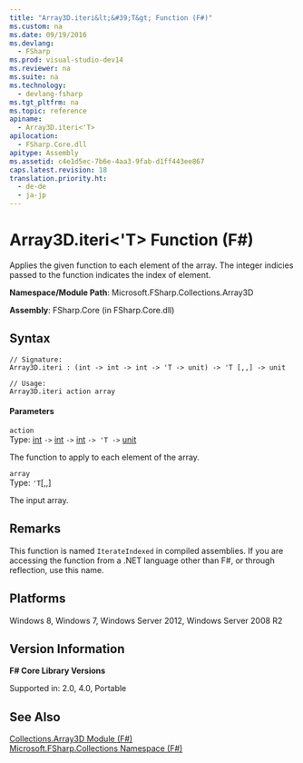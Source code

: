 ```yaml
---
title: "Array3D.iteri&lt;&#39;T&gt; Function (F#)"
ms.custom: na
ms.date: 09/19/2016
ms.devlang: 
  - FSharp
ms.prod: visual-studio-dev14
ms.reviewer: na
ms.suite: na
ms.technology: 
  - devlang-fsharp
ms.tgt_pltfrm: na
ms.topic: reference
apiname: 
  - Array3D.iteri<'T>
apilocation: 
  - FSharp.Core.dll
apitype: Assembly
ms.assetid: c4e1d5ec-7b6e-4aa3-9fab-d1ff443ee867
caps.latest.revision: 18
translation.priority.ht: 
  - de-de
  - ja-jp
---
```

# Array3D.iteri&lt;&#39;T&gt; Function (F#)
Applies the given function to each element of the array. The integer indicies passed to the function indicates the index of element.  
  
 **Namespace/Module Path**: Microsoft.FSharp.Collections.Array3D  
  
 **Assembly**: FSharp.Core (in FSharp.Core.dll)  
  
## Syntax  
  
```  
// Signature:  
Array3D.iteri : (int -> int -> int -> 'T -> unit) -> 'T [,,] -> unit  
  
// Usage:  
Array3D.iteri action array  
```  
  
#### Parameters  
 `action`  
 Type: [int](../vs140/Core.int-Type-Abbreviation--F#-.md) `->` [int](../vs140/Core.int-Type-Abbreviation--F#-.md) `->` [int](../vs140/Core.int-Type-Abbreviation--F#-.md) `-> 'T ->` [unit](../vs140/Core.unit-Type-Abbreviation--F#-.md)  
  
 The function to apply to each element of the array.  
  
 `array`  
 Type: `'T`[&#91;,,&#93;](../Topic/Core.%3C'T%3E%20Type%20\(F%23\)3.md)  
  
 The input array.  
  
## Remarks  
 This function is named `IterateIndexed` in compiled assemblies. If you are accessing the function from a .NET language other than F#, or through reflection, use this name.  
  
## Platforms  
 Windows 8, Windows 7, Windows Server 2012, Windows Server 2008 R2  
  
## Version Information  
 **F# Core Library Versions**  
  
 Supported in: 2.0, 4.0, Portable  
  
## See Also  
 [Collections.Array3D Module (F#)](../vs140/Collections.Array3D-Module--F#-.md)   
 [Microsoft.FSharp.Collections Namespace (F#)](../Topic/Microsoft.FSharp.Collections%20Namespace%20\(F%23\).md)
